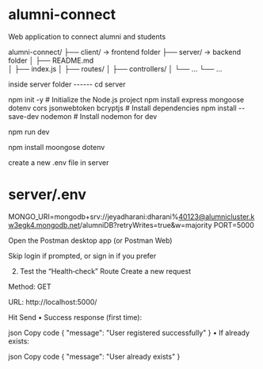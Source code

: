 # alumni-connect
Web application to connect alumni and students

alumni-connect/
├── client/             → frontend folder
├── server/             → backend folder
│   ├── README.md       
│   ├── index.js
│   ├── routes/
│   ├── controllers/
│   └── ...
└── ...


inside server folder ------ cd server

npm init -y                           # Initialize the Node.js project
npm install express mongoose dotenv cors jsonwebtoken bcryptjs  # Install dependencies
npm install --save-dev nodemon       # Install nodemon for dev

npm run dev

npm install moongose dotenv

create a new .env file in server

# server/.env
MONGO_URI=mongodb+srv://jeyadharani:dharani%40123@alumnicluster.kw3egk4.mongodb.net/alumniDB?retryWrites=true&w=majority
PORT=5000

Open the Postman desktop app (or Postman Web)

Skip login if prompted, or sign in if you prefer

2. Test the “Health‑check” Route
Create a new request

Method: GET

URL: http://localhost:5000/

Hit Send
• Success response (first time):

json
Copy code
{ "message": "User registered successfully" }
• If already exists:

json
Copy code
{ "message": "User already exists" }


